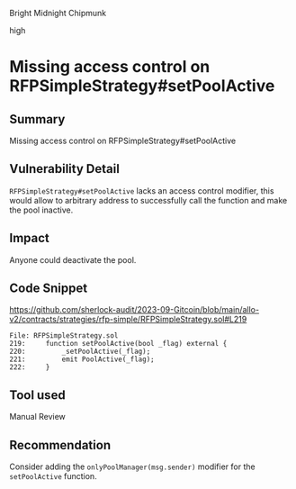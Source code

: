 Bright Midnight Chipmunk

high

# Missing access control on RFPSimpleStrategy#setPoolActive
## Summary

Missing access control on RFPSimpleStrategy#setPoolActive

## Vulnerability Detail

`RFPSimpleStrategy#setPoolActive` lacks an access control modifier, this would allow to arbitrary address to successfully call the function and make the pool inactive.

## Impact

Anyone could deactivate the pool.

## Code Snippet

https://github.com/sherlock-audit/2023-09-Gitcoin/blob/main/allo-v2/contracts/strategies/rfp-simple/RFPSimpleStrategy.sol#L219
```solidity 
File: RFPSimpleStrategy.sol
219:     function setPoolActive(bool _flag) external { 
220:         _setPoolActive(_flag);
221:         emit PoolActive(_flag);
222:     }
```

## Tool used

Manual Review

## Recommendation

Consider adding the `onlyPoolManager(msg.sender)` modifier for the `setPoolActive` function.
